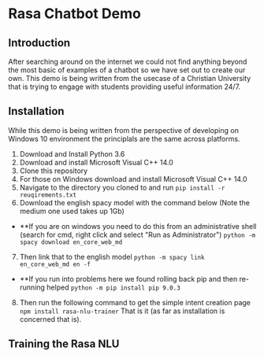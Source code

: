 # Rasa Chatbot Demo

## Introduction
After searching around on the internet we could not find anything beyond the most basic of examples of a chatbot so we have set out to create our own. This demo is being written from the usecase of a Christian University that is trying to engage with students providing useful information 24/7.

## Installation
While this demo is being written from the perspective of developing on Windows 10 environment the principlals are the same across platforms. 
1. Download and Install Python 3.6
2. Download and install Microsoft Visual C++ 14.0
3. Clone this repository
4. For those on Windows download and install Microsoft Visual C++ 14.0
5. Navigate to the directory you cloned to and run 
    `pip install -r reuqirements.txt`
6. Download the english spacy model with the command below (Note the medium one used takes up 1Gb)
  - **If you are on windows you need to do this from an administrative shell (search for cmd, right click and select "Run as Administrator")
    `python -m spacy download en_core_web_md` 
7. Then link that to the english model
    `python -m spacy link en_core_web_md en -f`
  - **If you run into problems here we found rolling back pip and then re-running helped
      `python -m pip install pip 9.0.3`
8. Then run the following command to get the simple intent creation page
    `npm install rasa-nlu-trainer`
That is it (as far as installation is concerned that is).

## Training the Rasa NLU
